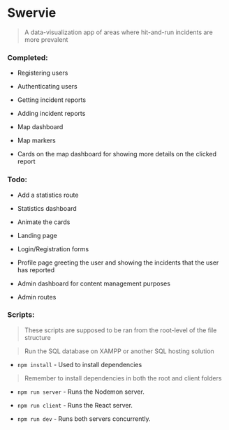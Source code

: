 # Swervie

> A data-visualization app of areas where hit-and-run incidents are more prevalent

### Completed:

* Registering users

* Authenticating users

* Getting incident reports

* Adding incident reports

* Map dashboard

* Map markers

* Cards on the map dashboard for showing more details on the clicked report

### Todo:

* Add a statistics route

* Statistics dashboard

* Animate the cards

* Landing page

* Login/Registration forms

* Profile page greeting the user and showing the incidents that the user has reported

* Admin dashboard for content management purposes

* Admin routes

### Scripts:

> These scripts are supposed to be ran from the root-level of the file structure

> Run the SQL database on XAMPP or another SQL hosting solution

* `npm install` - Used to install dependencies

> Remember to install dependencies in both the root and client folders

* `npm run server` - Runs the Nodemon server.

* `npm run client` - Runs the React server.

* `npm run dev` - Runs both servers concurrently.
